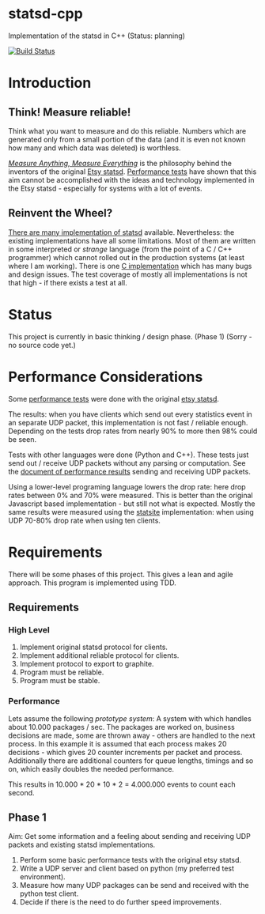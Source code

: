 statsd-cpp
==========

Implementation of the statsd in C++ (Status: planning)

[![Build
Status](https://secure.travis-ci.org/flonatel/statsd-cpp.png)](http://travis-ci.org/flonatel/statsd-cpp)

# Introduction #

## Think! Measure reliable! ##
Think what you want to measure and do this reliable. Numbers which are
generated only from a small portion of the data (and it is even not known
how many and which data was deleted) is worthless.

[*Measure Anything, Measure
Everything*](http://codeascraft.com/2011/02/15/measure-anything-measure-everything/)
is the philosophy behind the inventors of the original [Etsy
statsd](https://github.com/etsy/statsd/).  [Performance
tests](doc/PerformanceEtsyStatsd.md) have shown that this aim cannot be
accomplished with the ideas and technology implemented in the
Etsy statsd - especially for systems with a lot of events.

## Reinvent the Wheel? ##
[There are many implementation of statsd](http://joemiller.me/2011/09/21/list-of-statsd-server-implementations) available.  Nevertheless: the
existing implementations have all some limitations.  Most of them are
written in some interpreted or *strange* language (from the point of a
C / C++ programmer) which cannot rolled out in the production systems
(at least where I am working). There is one [C
implementation](https://github.com/jbuchbinder/statsd-c) which has
many bugs and design issues. The test coverage of mostly all
implementations is not that high - if there exists a test at all.

# Status #

This project is currently in basic thinking / design phase. (Phase 1)
(Sorry - no source code yet.)

# Performance Considerations #

Some [performance tests](doc/PerformanceEtsyStatsd.md) were done with
the original [etsy statsd](https://github.com/etsy/statsd/).

The results: when you have clients which send out every statistics
event in an separate UDP packet, this implementation is not fast / reliable
enough.  Depending on the tests drop rates from nearly 90% to more
then 98% could be seen.

Tests with other languages were done (Python and C++). These tests
just send out / receive UDP packets without any parsing or
computation. See the [document of performance
results](doc/PerformanceTests.md) sending and receiving UDP packets.

Using a lower-level programing language lowers the drop rate: here
drop rates between 0% and 70% were measured. This is better than the
original Javascript based implementation - but still not what is
expected.  Mostly the same results were measured using the
[statsite](https://github.com/armon/statsite) implementation: when
using UDP 70-80% drop rate when using ten clients.

# Requirements #

There will be some phases of this project. This gives a lean and agile
approach.  This program is implemented using TDD.

## Requirements ##

### High Level ###
 1. Implement original statsd protocol for clients.
 2. Implement additional reliable protocol for clients.
 3. Implement protocol to export to graphite.
 4. Program must be reliable.
 5. Program must be stable.

### Performance ###
Lets assume the following *prototype system*:
A system with which handles about 10.000 packages / sec.  The packages
are worked on, business decisions are made, some are thrown away -
others are handled to the next process.  In this example it is assumed
that each process makes 20 decisions - which gives 20 counter
increments per packet and process.  Additionally there are additional
counters for queue lengths, timings and so on, which easily doubles the
needed performance.

This results in 10.000 * 20 * 10 * 2 = 4.000.000 events to count each
second. 

## Phase 1 ##

Aim: Get some information and a feeling about sending and receiving UDP
     packets and existing statsd implementations.

 1. Perform some basic performance tests with the original etsy
    statsd. 
 2. Write a UDP server and client based on python (my preferred test
    environment).
 3. Measure how many UDP packages can be send and received with the
    python test client.
 4. Decide if there is the need to do further speed improvements.

